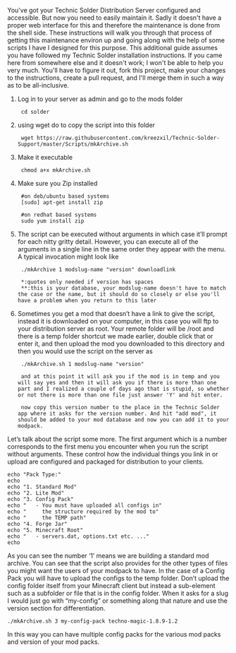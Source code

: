 You've got your Technic Solder Distribution Server configured and accessible. But now you need to easily maintain it. Sadly it doesn't have a proper web interface for this and therefore the maintenance is done from the shell side. These instructions will walk you through that process of getting this maintenance environ up and going along with the help of some scripts I have I designed for this purpose. This additional guide assumes you have followed my Technic Solder installation instructions. If you came here from somewhere else and it doesn't work; I won't be able to help you very much. You'll have to figure it out, fork this project, make your changes to the instructions, create a pull request, and I'll merge them in such a way as to be all-inclusive.

1. Log in to your server as admin and go to the mods folder

        cd solder

2. using wget do to copy the script into this folder

        wget https://raw.githubusercontent.com/kreezxil/Technic-Solder-Support/master/Scripts/mkArchive.sh

4. Make it executable

        chmod a+x mkArchive.sh

5. Make sure you Zip installed

        #on deb/ubuntu based systems
        [sudo] apt-get install zip

        #on redhat based systems
        sudo yum install zip

6. The script can be executed without arguments in which case it’ll prompt for each nitty gritty detail. However, you can execute all of the arguments in a single line in the same order they appear with the menu. A typical invocation might look like

        ./mkArchive 1 modslug-name "version" downloadlink

        *:quotes only needed if version has spaces
        **:this is your database, your modslug-name doesn't have to match the case or the name, but it should do so closely or else you'll have a problem when you return to this later

7. Sometimes you get a mod that doesn’t have a link to give the script, instead it is downloaded on your computer, in this case you will ftp to your distribution server as root. Your remote folder will be /root and there is a temp folder shortcut we made earlier, double click that or enter it, and then upload the mod you downloaded to this directory and then you would use the script on the server as

        ./mkArchive.sh 1 modslug-name "version"

        and at this point it will ask you if the mod is in temp and you will say yes and then it will ask you if there is more than one part and I realized a couple of days ago that is stupid, so whether or not there is more than one file just answer 'Y' and hit enter.

        now copy this version number to the place in the Technic Solder app where it asks for the version number. And hit "add mod", it should be added to your mod database and now you can add it to your modpack.

Let’s talk about the script some more. The first argument which is a number corresponds to the first menu you encounter when you run the script without arguments. These control how the individual things you link in or upload are configured and packaged for distribution to your clients.

    echo "Pack Type:"
    echo
    echo "1. Standard Mod"
    echo "2. Lite Mod"
    echo "3. Config Pack"
    echo "   - You must have uploaded all configs in"
    echo "     the structure required by the mod to"
    echo "     the TEMP path"
    echo "4. Forge Jar"
    echo "5. Minecraft Root"
    echo "   - servers.dat, options.txt etc. ..."
    echo

As you can see the number ‘1’ means we are building a standard mod archive. You can see that the script also provides for the other types of files you might want the users of your modpack to have. In the case of a Config Pack you will have to upload the configs to the temp folder. Don’t upload the config folder itself from your Minecraft client but instead a sub-element such as a subfolder or file that is in the config folder. When it asks for a slug I would just go with “my-config” or something along that nature and use the version section for differentiation.

    ./mkArchive.sh 3 my-config-pack techno-magic-1.8.9-1.2

In this way you can have multiple config packs for the various mod packs and version of your mod packs.

